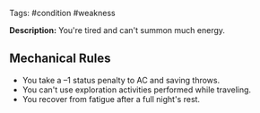 Tags: #condition #weakness

**Description:** You're tired and can't summon much energy. 

## Mechanical Rules

- You take a –1 status penalty to AC and saving throws.
- You can't use exploration activities performed while traveling.
- You recover from fatigue after a full night's rest.